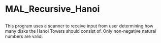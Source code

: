 # MAL_Recursive_Hanoi

##
This program uses a scanner to receive input from user determining how many disks the Hanoi Towers should consist of.
Only non-negative natural numbers are valid.
